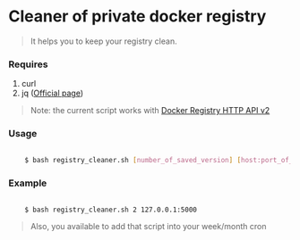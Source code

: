 # Cleaner of private docker registry

> It helps you to keep your registry clean.

### Requires
1. curl
2. jq ([Official page](https://stedolan.github.io/jq/))

> Note: the current script works with [Docker Registry HTTP API v2](https://docs.docker.com/registry/spec/api/)

### Usage
```bash
    
    $ bash registry_cleaner.sh [number_of_saved_version] [host:port_of_registry]

```

### Example

```bash

    $ bash registry_cleaner.sh 2 127.0.0.1:5000

```

> Also, you available to add that script into your week/month cron
